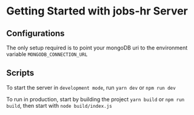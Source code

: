 # Getting Started with jobs-hr Server

## Configurations

The only setup required is to point your mongoDB uri to the environment variable `MONGODB_CONNECTION_URL`

## Scripts

To start the server in `development mode`, run `yarn dev` or `npm run dev`

To run in production, start by building the project `yarn build` or `npm run build`, then start with `node build/index.js`
